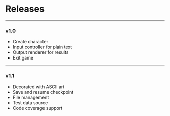 # Releases

---

### v1.0
* Create character
* Input controller for plain text
* Output renderer for results
* Exit game

---

### v1.1
* Decorated with ASCII art
* Save and resume checkpoint
* File management
* Test data source
* Code coverage support